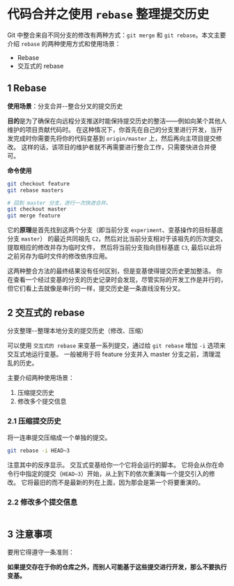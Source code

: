 # 代码合并之使用 `rebase` 整理提交历史

Git 中整合来自不同分支的修改有两种方式：`git merge` 和 `git rebase`。本文主要介绍 `rebase` 的两种使用方式和使用场景：

- Rebase
- 交互式的 rebase

## 1 Rebase

**使用场景**：分支合并--整合分叉的提交历史

**目的**是为了确保在向远程分支推送时能保持提交历史的整洁——例如向某个其他人维护的项目贡献代码时。 在这种情况下，你首先在自己的分支里进行开发，当开发完成时你需要先将你的代码变基到 `origin/master` 上，然后再向主项目提交修改。 这样的话，该项目的维护者就不再需要进行整合工作，只需要快进合并便可。

**命令使用**

```bash
git checkout feature
git rebase masters

# 回到 master 分支，进行一次快进合并。
git checkout master
git merge feature
```

它的**原理**是首先找到这两个分支（即当前分支 `experiment`、变基操作的目标基底分支 `master`） 的最近共同祖先 `C2`，然后对比当前分支相对于该祖先的历次提交，提取相应的修改并存为临时文件， 然后将当前分支指向目标基底 `C3`, 最后以此将之前另存为临时文件的修改依序应用。 

这两种整合方法的最终结果没有任何区别，但是变基使得提交历史更加整洁。 你在查看一个经过变基的分支的历史记录时会发现，尽管实际的开发工作是并行的， 但它们看上去就像是串行的一样，提交历史是一条直线没有分叉。

## 2 交互式的 rebase

分支整理--整理本地分支的提交历史（修改、压缩）

可以使用 `交互式的 rebase` 来变基一系列提交，通过给 `git rebase` 增加 `-i` 选项来交互式地运行变基。 一般被用于将 feature 分支并入 master 分支之前，清理混乱的历史。

主要介绍两种使用场景：

1. 压缩提交历史
2. 修改多个提交信息

### 2.1 压缩提交历史

将一连串提交压缩成一个单独的提交。

```bash
git rebase -i HEAD~3
```

注意其中的反序显示。 交互式变基给你一个它将会运行的脚本。 它将会从你在命令行中指定的提交（`HEAD~3`）开始，从上到下的依次重演每一个提交引入的修改。 它将最旧的而不是最新的列在上面，因为那会是第一个将要重演的。



### 2.2 修改多个提交信息

```bash

```



## 3 注意事项

要用它得遵守一条准则：

**如果提交存在于你的仓库之外，而别人可能基于这些提交进行开发，那么不要执行变基。**

